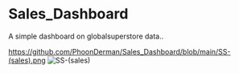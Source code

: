 # Sales_Dashboard
A simple dashboard on globalsuperstore data..

https://github.com/PhoonDerman/Sales_Dashboard/blob/main/SS-(sales).png
![SS-(sales)](https://github.com/PhoonDerman/Sales_Dashboard/assets/84534969/ba646e4f-b8ce-4d73-9ef5-21f1d8b982ff)
